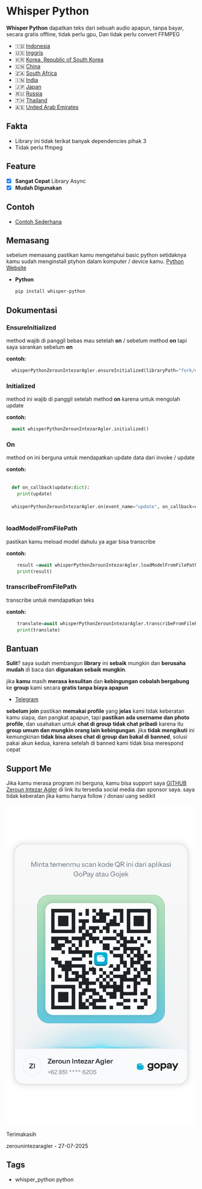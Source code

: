 # Whisper Python

**Whisper Python** dapatkan teks dari sebuah audio apapun, tanpa bayar, secara gratis offline, tidak perlu gpu, Dan tidak perlu convert FFMPEG

- 🇮🇩 [Indonesia](https://github.com/zerounintezaragler/whisper_python/blob/main/README.md)
- 🇺🇸 [Inggris](https://github.com/zerounintezaragler/whisper_python/blob/main/README_EN.md)
- 🇰🇷 [Korea, Republic of South Korea](https://github.com/zerounintezaragler/whisper_python/blob/main/README_KO.md)
- 🇨🇳 [China](https://github.com/zerounintezaragler/whisper_python/blob/main/README_zh-CN.md)
- 🇿🇦 [South Africa](https://github.com/zerounintezaragler/whisper_python/blob/main/README_AF.md)
- 🇮🇳 [India](https://github.com/zerounintezaragler/whisper_python/blob/main/README_HI.md)
- 🇯🇵 [Japan](https://github.com/zerounintezaragler/whisper_python/blob/main/README_JA.md)
- 🇷🇺 [Russia](https://github.com/zerounintezaragler/whisper_python/blob/main/README_RU.md)
- 🇹🇭 [Thailand](https://github.com/zerounintezaragler/whisper_python/blob/main/README_TH.md)
- 🇦🇪 [United Arab Emirates](https://github.com/zerounintezaragler/whisper_python/blob/main/README_AR.md)

## Fakta

- Library ini tidak terikat banyak dependencies pihak 3
- Tidak perlu ffmpeg

## Feature

- [x] **Sangat Cepat** Library Async
- [x] **Mudah Digunakan**

## Contoh

- [Contoh Sederhana](https://github.com/zerounintezaragler/whisper_python/tree/main/quickstart)

## Memasang

sebelum memasang pastikan kamu mengetahui basic python setidaknya kamu sudah menginstall ptyhon dalam komputer / device kamu. [Python Website](https://www.python.org)

- **Python**

  ```bash
  pip install whisper-python
  ```

## Dokumentasi

### EnsureInitialized

method wajib di panggil bebas mau setelah **on** / sebelum method **on** tapi saya sarankan sebelum **on**

**contoh:**

```python
  whisperPythonZerounIntezarAgler.ensureInitialized(libraryPath="fork/dependencies/lib/libwhisper_python.so")
```

### Initialized

method ini wajib di panggil setelah method **on** karena untuk mengolah update

**contoh:**

```python
  await whisperPythonZerounIntezarAgler.initialized()
```

### On

method on ini berguna untuk mendapatkan update data dari invoke / update

**contoh:**

```python

  def on_callback(update:dict):
    print(update)

  whisperPythonZerounIntezarAgler.on(event_name="update", on_callback=on_callback)
  
```


### loadModelFromFilePath

pastikan kamu meload model dahulu ya agar bisa transcribe

**contoh:**

```python
    result =await whisperPythonZerounIntezarAgler.loadModelFromFilePath(whisperModelFilePath="../../../big-data/whisper/ggml-base.en.bin")
    print(result)
```


### transcribeFromFilePath

transcribe untuk mendapatkan teks

**contoh:**

```python
    translate=await whisperPythonZerounIntezarAgler.transcribeFromFilePath(file_path="../../../fork/whisper.cpp/samples/jfk.mp3")
    print(translate)
```

## Bantuan

**Sulit**? saya sudah membangun **library** ini **sebaik** mungkin dan **berusaha mudah** di baca dan **digunakan sebaik mungkin**. 

jika **kamu** masih **merasa** **kesulitan** dan **kebingungan** **cobalah bergabung** ke **group** kami secara **gratis tanpa biaya apapun**

- [Telegram](https://t.me/DEVELOPER_GLOBAL_PUBLIC)

**sebelum join** pastikan **memakai profile** yang **jelas** kami tidak keberatan kamu siapa, dan pangkat apapun, tapi **pastikan** **ada username dan photo profile**, dan usahakan untuk **chat di group** **tidak chat pribadi** karena itu **group umum dan mungkin orang lain kebingungan**. jika **tidak mengikuti** ini kemungkinan **tidak bisa akses chat di group dan bakal di banned**, solusi pakai akun kedua, karena setelah di banned kami tidak bisa merespond cepat


## Support Me

Jika kamu merasa program ini berguna, kamu bisa support saya [GITHUB Zeroun Intezar Agler](https://github.com/zerounintezaragler) di link itu tersedia social media dan sponsor saya. saya tidak keberatan jika kamu hanya follow / donasi uang sedikit

![](https://github.com/zerounintezaragler/zerounintezaragler/blob/main/assets/gopay.png?raw=true)

Terimakasih

zerounintezaragler - 27-07-2025


## Tags

- whisper_python python

